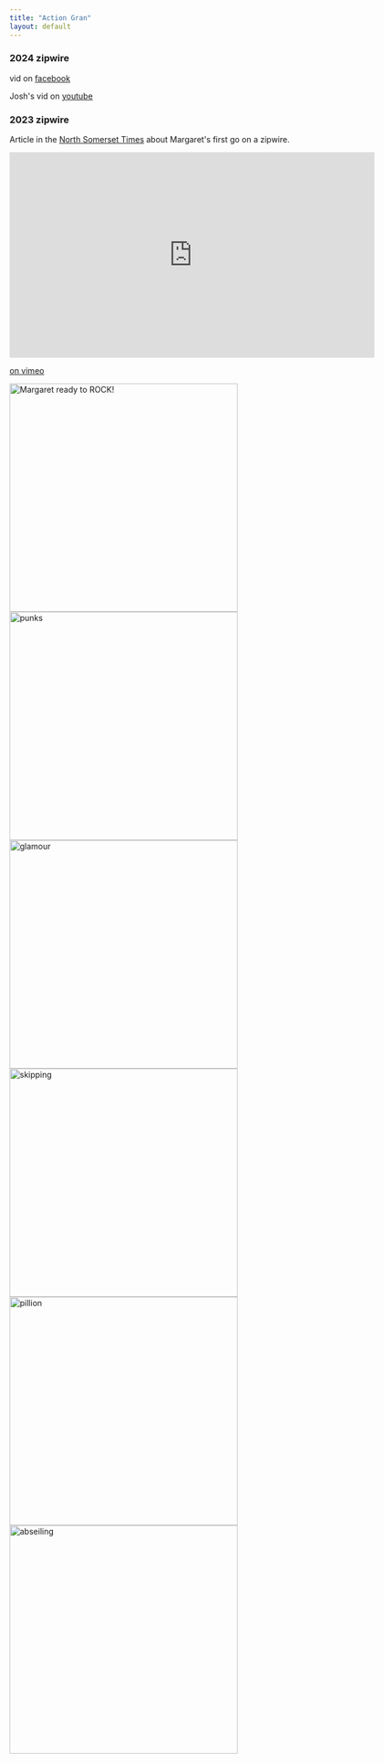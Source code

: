 ```yaml
---
title: "Action Gran"
layout: default
---
```


### 2024 zipwire

vid on [facebook](https://fb.watch/sDd3tIu2Mi/)

Josh's vid on [youtube](https://youtu.be/N1Rx19suARk)


### 2023 zipwire

Article in the [North Somerset Times](https://www.northsomersettimes.co.uk/news/23418163.91-year-old-grandmother-tackles-fastest-zipline-world/) about Margaret's first go on a zipwire.

<iframe title="vimeo-player" src="https://player.vimeo.com/video/813615875?h=07ec00a94d" width="640" height="360" frameborder="0" allowfullscreen></iframe>

[on vimeo](https://player.vimeo.com/video/813615875?h=07ec00a94d)


<img src="/galleries/action-gran/zipwire-1.png" alt="Margaret ready to ROCK!" height="400" />
<img src="/galleries/colmandmargaret/punks.jpg" alt="punks" height="400" />
<img src="/galleries/colmandmargaret/margaret_glam.jpg" alt="glamour" height="400" />
<img src="/galleries/colmandmargaret/margaret_skipping.jpg" alt="skipping" height="400" />
<img src="/galleries/2004/bikermum.jpg" alt="pillion" height="400" />
<img src="/galleries/2004/abseil2.jpg" alt="abseiling" height="400" />
